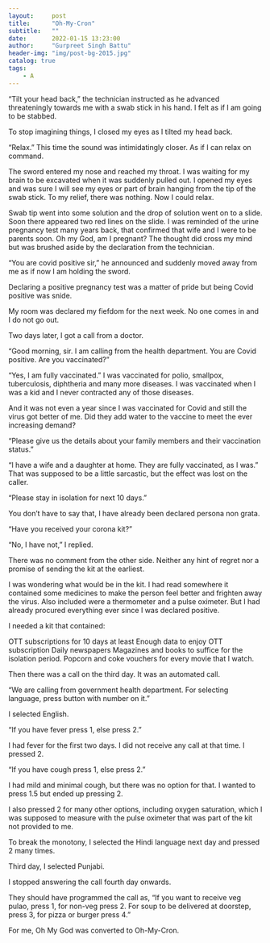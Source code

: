 ```yaml
---
layout:     post
title:      "Oh-My-Cron"
subtitle:   ""
date:       2022-01-15 13:23:00
author:     "Gurpreet Singh Battu"
header-img: "img/post-bg-2015.jpg"
catalog: true
tags:
    - A
---
```


“Tilt your head back,” the technician instructed as he advanced threateningly towards me with a swab stick in his hand. I felt as if I am going to be stabbed.

To stop imagining things, I closed my eyes as I tilted my head back.

“Relax.” This time the sound was intimidatingly closer. As if I can relax on command.

The sword entered my nose and reached my throat. I was waiting for my brain to be excavated when it was suddenly pulled out. I opened my eyes and was sure I will see my eyes or part of brain hanging from the tip of the swab stick. To my relief, there was nothing. Now I could relax.

Swab tip went into some solution and the drop of solution went on to a slide. Soon there appeared two red lines on the slide. I was reminded of the urine pregnancy test many years back, that confirmed that wife and I were to be parents soon. Oh my God, am I pregnant? The thought did cross my mind but was brushed aside by the declaration from the technician.

“You are covid positive sir,” he announced and suddenly moved away from me as if now I am holding the sword.

Declaring a positive pregnancy test was a matter of pride but being Covid positive was snide.

My room was declared my fiefdom for the next week. No one comes in and I do not go out.

Two days later, I got a call from a doctor.

“Good morning, sir. I am calling from the health department. You are Covid positive. Are you vaccinated?”

“Yes, I am fully vaccinated.” I was vaccinated for polio, smallpox, tuberculosis, diphtheria and many more diseases. I was vaccinated when I was a kid and I never contracted any of those diseases.

And it was not even a year since I was vaccinated for Covid and still the virus got better of me. Did they add water to the vaccine to meet the ever increasing demand?

“Please give us the details about your family members and their vaccination status.”

“I have a wife and a daughter at home. They are fully vaccinated, as I was.” That was supposed to be a little sarcastic, but the effect was lost on the caller.

“Please stay in isolation for next 10 days.”

You don’t have to say that, I have already been declared persona non grata.

“Have you received your corona kit?”

“No, I have not,” I replied.

There was no comment from the other side. Neither any hint of regret nor a promise of sending the kit at the earliest.

I was wondering what would be in the kit. I had read somewhere it contained some medicines to make the person feel better and frighten away the virus. Also included were a thermometer and a pulse oximeter. But I had already procured everything ever since I was declared positive.

I needed a kit that contained:

OTT subscriptions for 10 days at least
Enough data to enjoy OTT subscription
Daily newspapers
Magazines and books to suffice for the isolation period.
Popcorn and coke vouchers for every movie that I watch.

Then there was a call on the third day. It was an automated call.

“We are calling from government health department. For selecting language, press button with number on it.”

I selected English.

“If you have fever press 1, else press 2.”

I had fever for the first two days. I did not receive any call at that time. I pressed 2.

“If you have cough press 1, else press 2.”

I had mild and minimal cough, but there was no option for that. I wanted to press 1.5 but ended up pressing 2.

I also pressed 2 for many other options, including oxygen saturation, which I was supposed to measure with the pulse oximeter that was part of the kit not provided to me.

To break the monotony, I selected the Hindi language next day and pressed 2 many times.

Third day, I selected Punjabi.

I stopped answering the call fourth day onwards.

They should have programmed the call as, “If you want to receive veg pulao, press 1, for non-veg press 2. For soup to be delivered at doorstep, press 3, for pizza or burger press 4.”

For me, Oh My God was converted to Oh-My-Cron.
